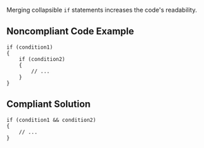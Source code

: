 
Merging collapsible `if` statements increases the code's readability.

## Noncompliant Code Example


    if (condition1)
    {
        if (condition2)
        {
            // ...
        }
    }


## Compliant Solution


    if (condition1 && condition2)
    {
        // ...
    }

